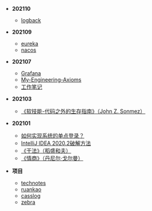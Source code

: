 <!-- docs/_sidebar.md -->

- **202110**

  - [logback](articles/202110/logback资料整理.md)
  
- **202109**

  - [eureka](articles/202109/eureka学习笔记.md)
  - [nacos](articles/202109/nacos学习笔记.md)
  
- **202107**

  - [Grafana](articles/202107/Grafana可视化监控系统.md)
  - [My-Engineering-Axioms](articles/202107/My-Engineering-Axioms.md)
  - [工作笔记](articles/202107/工作笔记.md)
  
- **202103**

  - [《软技能-代码之外的生存指南》（John Z. Sonmez）](articles/202103/《软技能-代码之外的生存指南》（John%20Z.%20Sonmez）.md)

- **202101**

  - [如何实现系统的单点登录？](articles/202101/如何实现系统的单点登录？.md)
  - [IntelliJ IDEA 2020.2破解方法](articles/202101/IntelliJ%20IDEA%202020.2破解方法.md)
  - [《干法》（稻盛和夫）](articles/202101/《干法》（稻盛和夫）.md)
  - [《情商》（丹尼尔·戈尔曼）](articles/202101/《情商》（丹尼尔·戈尔曼）.md)

- **项目**

  - [technotes](https://www.dbses.cn/technotes)
  - [ruankao](https://www.dbses.cn/ruankao/)
  - [casslog](https:www.dbses.cn/casslog)
  - [zebra](https://github.com/dbses/zebra)

